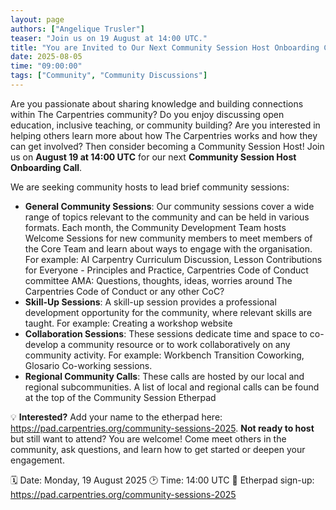 ```yaml
---
layout: page
authors: ["Angelique Trusler"]
teaser: "Join us on 19 August at 14:00 UTC."
title: "You are Invited to Our Next Community Session Host Onboarding Call"
date: 2025-08-05
time: "09:00:00"
tags: ["Community", "Community Discussions"]
---
```

Are you passionate about sharing knowledge and building connections within The Carpentries community? Do you enjoy discussing open education, inclusive teaching, or community building? Are you interested in helping others learn more about how The Carpentries works and how they can get involved? Then consider becoming a Community Session Host!
Join us on **August 19 at 14:00 UTC** for our next **Community Session Host Onboarding Call**.

We are seeking community hosts to lead brief community sessions:

- **General Community Sessions**: Our community sessions cover a wide range of topics relevant to the community and can be held in various formats. Each month, the Community Development Team hosts Welcome Sessions for new community members to meet members of the Core Team and learn about ways to engage with the organisation. For example: AI Carpentry Curriculum Discussion, Lesson Contributions for Everyone - Principles and Practice, Carpentries Code of Conduct committee AMA: Questions, thoughts, ideas, worries around The Carpentries Code of Conduct or any other CoC?
- **Skill-Up Sessions**: A skill-up session provides a professional development opportunity for the community, where relevant skills are taught. For example: Creating a workshop website
- **Collaboration Sessions**: These sessions dedicate time and space to co-develop a community resource or to work collaboratively on any community activity. For example: Workbench Transition Coworking, Glosario Co-working sessions. 
- **Regional Community Calls**: These calls are hosted by our local and regional subcommunities. A list of local and regional calls can be found at the top of the Community Session Etherpad


💡 **Interested?** Add your name to the etherpad here: https://pad.carpentries.org/community-sessions-2025. **Not ready to host** but still want to attend? You are welcome! Come meet others in the community, ask questions, and learn how to get started or deepen your engagement. 

🗓️ Date: Monday, 19 August 2025
🕑 Time: 14:00 UTC
📍 Etherpad sign-up: https://pad.carpentries.org/community-sessions-2025

